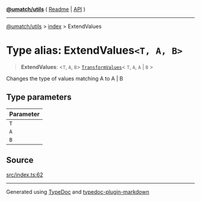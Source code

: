 [**@umatch/utils**](../../README.md) ( [Readme](../../README.md) \| [API](../../API.md) )

---

[@umatch/utils](../../API.md) > [index](../README.md) > ExtendValues

# Type alias: ExtendValues`<T, A, B>`

> **ExtendValues**: \<`T`, `A`, `B`\> [`TransformValues`](type-alias.TransformValues.md)\< `T`, `A`, `A` \| `B` \>

Changes the type of values matching A to A | B

## Type parameters

| Parameter |
| :-------- |
| `T`       |
| `A`       |
| `B`       |

## Source

[src/index.ts:62](https://github.com/umatch-oficial/utils/blob/51f6213/src/index.ts#L62)

---

Generated using [TypeDoc](https://typedoc.org/) and [typedoc-plugin-markdown](https://www.npmjs.com/package/typedoc-plugin-markdown)
